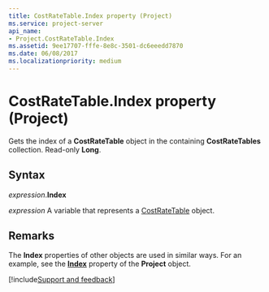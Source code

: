 ```yaml
---
title: CostRateTable.Index property (Project)
ms.service: project-server
api_name:
- Project.CostRateTable.Index
ms.assetid: 9ee17707-fffe-8e8c-3501-dc6eeedd7870
ms.date: 06/08/2017
ms.localizationpriority: medium
---
```



# CostRateTable.Index property (Project)

Gets the index of a **CostRateTable** object in the containing **CostRateTables** collection. Read-only **Long**.


## Syntax

_expression_.**Index**

_expression_ A variable that represents a [CostRateTable](./Project.CostRateTable.md) object.


## Remarks

The **Index** properties of other objects are used in similar ways. For an example, see the **[Index](Project.Project.Index.md)** property of the **Project** object.

[!include[Support and feedback](~/includes/feedback-boilerplate.md)]
